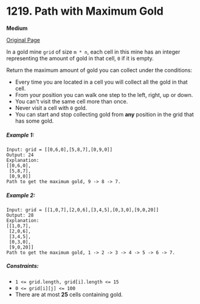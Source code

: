 # 1219. Path with Maximum Gold

**Medium**

[Original Page](https://leetcode.com/problems/path-with-maximum-gold/)

In a gold mine `grid` of size `m * n`, each cell in this mine has an integer representing the amount of gold in that cell, `0` if it is empty.

Return the maximum amount of gold you can collect under the conditions:
- Every time you are located in a cell you will collect all the gold in that cell.
- From your position you can walk one step to the left, right, up or down.
- You can't visit the same cell more than once.
- Never visit a cell with `0` gold.
- You can start and stop collecting gold from __any__ position in the grid that has some gold.

##### Example 1:
```
Input: grid = [[0,6,0],[5,8,7],[0,9,0]]
Output: 24
Explanation:
[[0,6,0],
 [5,8,7],
 [0,9,0]]
Path to get the maximum gold, 9 -> 8 -> 7.
```

##### Example 2:
```
Input: grid = [[1,0,7],[2,0,6],[3,4,5],[0,3,0],[9,0,20]]
Output: 28
Explanation:
[[1,0,7],
 [2,0,6],
 [3,4,5],
 [0,3,0],
 [9,0,20]]
Path to get the maximum gold, 1 -> 2 -> 3 -> 4 -> 5 -> 6 -> 7.
```

##### Constraints:
- `1 <= grid.length, grid[i].length <= 15`
- `0 <= grid[i][j] <= 100`
- There are at most __25__ cells containing gold.

